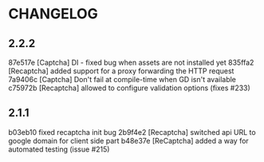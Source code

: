 CHANGELOG
=========

## 2.2.2

87e517e [Captcha] DI - fixed bug when assets are not installed yet
835ffa2 [Recaptcha] added support for a proxy forwarding the HTTP request
7a9406c [Captcha] Don't fail at compile-time when GD isn't available
c75972b [Recaptcha] allowed to configure validation options (fixes #233)

## 2.1.1

b03eb10 fixed recaptcha init bug
2b9f4e2 [Recaptcha] switched api URL to google domain for client side part
b48e37e [ReCaptcha] added a way for automated testing (issue #215)